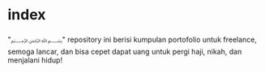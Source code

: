 # index
"﷽" repository ini berisi kumpulan portofolio untuk freelance, semoga lancar, dan bisa cepet dapat uang untuk pergi haji, nikah, dan menjalani hidup!
